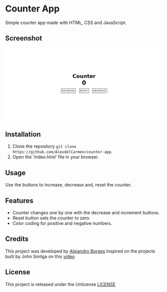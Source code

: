 # Counter App 

Simple counter app made with HTML, CSS and JavaScript. 
## Screenshot

![Screenshot](./assets/screenshot.png)

## Installation

1. Clone the repository `git clone https://github.com/AlexdelCarmen/counter-app`. 
2. Open the 'index.html' file in your browser.

## Usage

Use the buttons to increase, decrease and, reset the counter.  

## Features

- Counter changes one by one with the decrease and increment buttons.  
- Reset button sets the counter to zero.
- Color coding for positive and negative numbers.  

## Credits

This project was developed by [Alejandro Borges](https://github.com/AlexdelCarmen)
Inspired on the projects built by John Smilga on this [video](https://www.youtube.com/watch?v=3PHXvlpOkf4)

## License 

This project is released under the Unlicense [LICENSE](./LICENSE)